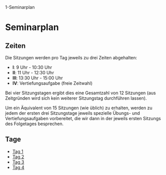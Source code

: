 1-Seminarplan

# Seminarplan

## Zeiten
 
Die Sitzungen werden pro Tag jeweils zu drei Zeiten abgehalten:

* **I**: 9 Uhr - 10:30 Uhr
* **II**: 11 Uhr - 12:30 Uhr
* **III**: 13:30 Uhr - 15:00 Uhr
* **IV**: Vertiefungsaufgabe (freie Zeitwahl) 

Bei vier Sitzungstagen ergibt dies eine Gesamtzahl von 12 Sitzungen (aus Zeitgründen wird sich kein weiterer Sitzungstag durchführen lassen).

Um ein Äquivalent von 15 Sitzungen (wie üblich) zu erhalten, werden zu jedem der ersten drei Sitzungstage jeweils spezielle Übungs- und Vertiefungsaufgaben vorbereitet, die wir dann in der jeweils ersten Sitzungs des Folgetages besprechen.

## Tage

* [Tag 1](tag1.html)
* [Tag 2](tag2.html)
* [Tag 3](tag3.html)
* [Tag 4](tag4.html)


